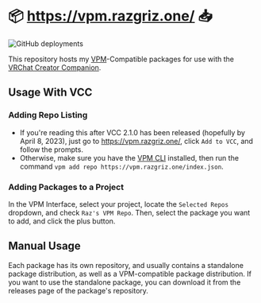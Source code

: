 # 📦 https://vpm.razgriz.one/ 📥

![GitHub deployments](https://img.shields.io/github/actions/workflow/status/vrchat-community/template-package-listing/build-listing.yml?label=Build%20Package%20Listing)

This repository hosts my [VPM](https://vcc.docs.vrchat.com/vpm/)-Compatible packages for use with the [VRChat Creator Companion](https://vcc.docs.vrchat.com/).

## Usage With VCC
### Adding Repo Listing
- If you're reading this after VCC 2.1.0 has been released (hopefully by April 8, 2023), just go to https://vpm.razgriz.one/, click `Add to VCC`, and follow the prompts.
- Otherwise, make sure you have the [VPM CLI](https://vcc.docs.vrchat.com/vpm/cli) installed, then run the command `vpm add repo https://vpm.razgriz.one/index.json`.

### Adding Packages to a Project

In the VPM Interface, select your project, locate the `Selected Repos` dropdown, and check `Raz's VPM Repo`. Then, select the package you want to add, and click the plus button.

## Manual Usage

Each package has its own repository, and usually contains a standalone package distribution, as well as a VPM-compatible package distribution. If you want to use the standalone package, you can download it from the releases page of the package's repository.